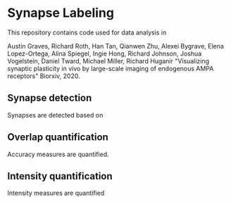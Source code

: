 # Synapse Labeling

This repository contains code used for data analysis in

Austin Graves, Richard Roth, Han Tan, Qianwen Zhu, Alexei Bygrave, 
Elena Lopez-Ortega, Alina Spiegel, Ingie Hong, Richard Johnson, 
Joshua Vogelstein, Daniel Tward, Michael Miller, Richard Huganir
"Visualizing synaptic plasticity in vivo by large-scale imaging of endogenous AMPA receptors"
Biorxiv, 2020.

## Synapse detection

Synapses are detected based on

## Overlap quantification

Accuracy measures are quantified.

## Intensity quantification

Intensity measures are quantified
